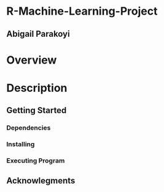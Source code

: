 # R-Machine-Learning-Project
## Abigail Parakoyi 

# Overview 

# Description

## Getting Started
### Dependencies 

### Installing 

### Executing Program 

## Acknowlegments
